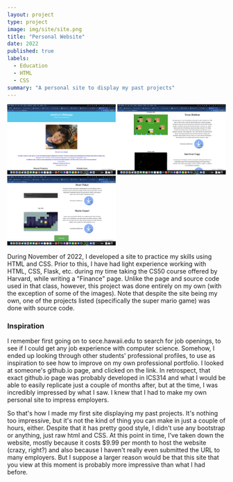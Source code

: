 ```yaml
---
layout: project
type: project
image: img/site/site.png
title: "Personal Website"
date: 2022
published: true
labels:
  - Education
  - HTML
  - CSS
summary: "A personal site to display my past projects"
---
```


<div class="text-center p-4">
  <img width="250px" src="../img/site/site_top.png" class="img-thumbnail" >
  <img width="250px" src="../img/site/site_middle.png" class="img-thumbnail" >
  <img width="250px" src="../img/site/site_bottom.png" class="img-thumbnail" >
</div>

During November of 2022, I developed a site to practice my skills using HTML and CSS. Prior to this, I have had light experience working with HTML, CSS, Flask, etc. during my time taking the CS50 course offered by Harvard, while writing a "Finance" page. Unlike the page and source code used in that class, however, this project was done entirely on my own (with the exception of some of the images). Note that despite the site being my own, one of the projects listed (specifically the super mario game) was done with source code.

### Inspiration

I remember first going on to sece.hawaii.edu to search for job openings, to see if I could get any job experience with computer science. Somehow, I ended up looking through other students' professional profiles, to use as inspiration to see how to improve on my own professional portfolio. I looked at someone's github.io page, and clicked on the link. In retrospect, that exact github.io page was probably developed in ICS314 and what I would be able to easily replicate just a couple of months after, but at the time, I was incredibly impressed by what I saw. I knew that I had to make my own personal site to impress employers.

So that's how I made my first site displaying my past projects. It's nothing too impressive, but it's not the kind of thing you can make in just a couple of hours, either. Despite that it has pretty good style, I didn't use any bootstrap or anything, just raw html and CSS. At this point in time, I've taken down the website, mostly because it costs $9.99 per month to host the website (crazy, right?) and also because I haven't really even submitted the URL to many employers. But I suppose a larger reason would be that this site that you view at this moment is probably more impressive than what I had before.
